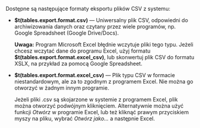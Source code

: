 Dostępne są następujące formaty eksportu plików CSV z systemu:

- **$t(tables.export.format.csv)** —
  Uniwersalny plik CSV, odpowiedni do archiwizowania danych oraz czytany przez wiele programów,
  np. Google Spreadsheet (Google Drive/Docs).

  **Uwaga:** Program Microsoft Excel błędnie wczytuje pliki tego typu. Jeżeli chcesz wczytać dane do
  programu Excel, użyj formatu **$t(tables.export.format.excel_csv)**, lub skonwertuj plik CSV do
  formatu XSLX, na przykład za pomocą Google Spreadsheet.

- **$t(tables.export.format.excel_csv)** —
  Plik typu CSV w formacie niestandardowym, ale za to zgodnym z programem Excel.
  Nie można go otworzyć w żadnym innym programie.

  Jeżeli pliki .csv są skojarzone w systemie z programem Excel, plik można otworzyć podwójnym kliknięciem.
  Alternatywnie można użyć funkcji _Otwórz_ w programie Excel, lub też kliknąć prawym przyciskiem
  myszy na pliku, wybrać _Otwórz jako…_ a następnie Excel.
